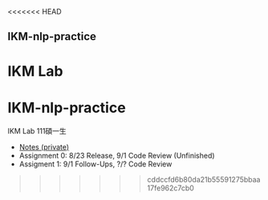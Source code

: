 <<<<<<< HEAD
## IKM-nlp-practice
IKM Lab
=======
# IKM-nlp-practice
IKM Lab 111碩一生
- [Notes (private)](https://docs.google.com/document/d/16XFFrdC7xpNEZLHaQj04BAwXVKfvsfq_HT6pW1RWjkQ/edit#)
- Assignment 0: 8/23 Release, 9/1 Code Review (Unfinished) 
- Assigment 1: 9/1 Follow-Ups, ?/? Code Review

>>>>>>> cddccfd6b80da21b55591275bbaa17fe962c7cb0
